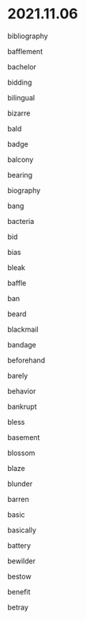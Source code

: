# 2021.11.06

bibliography

bafflement

bachelor

bidding

bilingual

bizarre

bald

badge

balcony

bearing

biography

bang

bacteria

bid

bias

bleak

baffle

ban

beard

blackmail

bandage

beforehand

barely

behavior

bankrupt

bless

basement

blossom

blaze

blunder

barren

basic

basically

battery

bewilder

bestow

benefit

betray